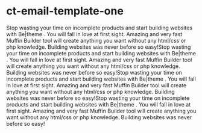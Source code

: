 # ct-email-template-one

Stop wasting your time on incomplete products and start building websites with Be|theme .
You will fall in love at first sight. Amazing and very fast Muffin Builder tool will create anything you want
without any html/css or php knowledge. Building websites was never before so easy!Stop wasting your time on incomplete products and start building websites with Be|theme .
You will fall in love at first sight. Amazing and very fast Muffin Builder tool will create anything you want
without any html/css or php knowledge. Building websites was never before so easy!Stop wasting your time on incomplete products and start building websites with Be|theme .
You will fall in love at first sight. Amazing and very fast Muffin Builder tool will create anything you want
without any html/css or php knowledge. Building websites was never before so easy!Stop wasting your time on incomplete products and start building websites with Be|theme .
You will fall in love at first sight. Amazing and very fast Muffin Builder tool will create anything you want
without any html/css or php knowledge. Building websites was never before so easy!
